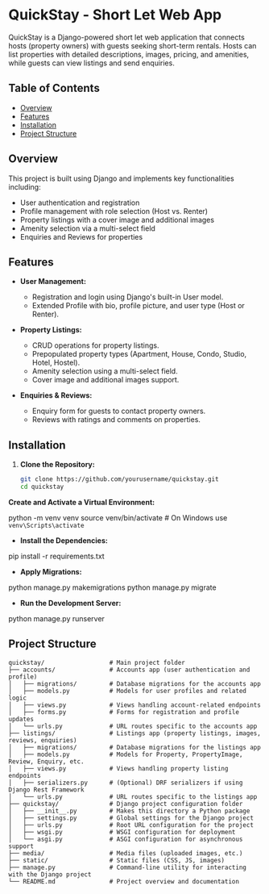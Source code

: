 # QuickStay - Short Let Web App

QuickStay is a Django-powered short let web application that connects hosts (property owners) with guests seeking short-term rentals. Hosts can list properties with detailed descriptions, images, pricing, and amenities, while guests can view listings and send enquiries.

## Table of Contents

- [Overview](#overview)
- [Features](#features)
- [Installation](#installation)
- [Project Structure](#project-structure)
<!-- - [API Endpoints](#api-endpoints)
- [Usage](#usage)
- [Contributing](#contributing)
- [License](#license) -->

## Overview

This project is built using Django and implements key functionalities including:
- User authentication and registration
- Profile management with role selection (Host vs. Renter)
- Property listings with a cover image and additional images
- Amenity selection via a multi-select field
- Enquiries and Reviews for properties

## Features

- **User Management:**  
  - Registration and login using Django's built-in User model.
  - Extended Profile with bio, profile picture, and user type (Host or Renter).

- **Property Listings:**  
  - CRUD operations for property listings.
  - Prepopulated property types (Apartment, House, Condo, Studio, Hotel, Hostel).
  - Amenity selection using a multi-select field.
  - Cover image and additional images support.

- **Enquiries & Reviews:**  
  - Enquiry form for guests to contact property owners.
  - Reviews with ratings and comments on properties.

## Installation

1. **Clone the Repository:**

   ```bash
   git clone https://github.com/yourusername/quickstay.git
   cd quickstay

**Create and Activate a Virtual Environment:**

python -m venv venv
source venv/bin/activate   # On Windows use `venv\Scripts\activate`

- **Install the Dependencies:**

pip install -r requirements.txt

- **Apply Migrations:**

python manage.py makemigrations
python manage.py migrate

- **Run the Development Server:**

python manage.py runserver


## Project Structure

```plaintext
quickstay/                  # Main project folder
├── accounts/               # Accounts app (user authentication and profile)
│   ├── migrations/         # Database migrations for the accounts app
│   ├── models.py           # Models for user profiles and related logic
│   ├── views.py            # Views handling account-related endpoints
│   ├── forms.py            # Forms for registration and profile updates
│   └── urls.py             # URL routes specific to the accounts app
├── listings/               # Listings app (property listings, images, reviews, enquiries)
│   ├── migrations/         # Database migrations for the listings app
│   ├── models.py           # Models for Property, PropertyImage, Review, Enquiry, etc.
│   ├── views.py            # Views handling property listing endpoints
│   ├── serializers.py      # (Optional) DRF serializers if using Django Rest Framework
│   └── urls.py             # URL routes specific to the listings app
├── quickstay/              # Django project configuration folder
│   ├── __init__.py         # Makes this directory a Python package
│   ├── settings.py         # Global settings for the Django project
│   ├── urls.py             # Root URL configuration for the project
│   ├── wsgi.py             # WSGI configuration for deployment
│   └── asgi.py             # ASGI configuration for asynchronous support
├── media/                  # Media files (uploaded images, etc.)
├── static/                 # Static files (CSS, JS, images)
├── manage.py               # Command-line utility for interacting with the Django project
└── README.md               # Project overview and documentation
